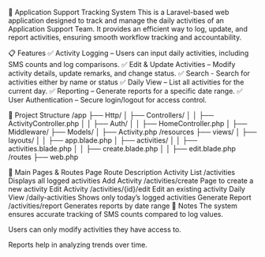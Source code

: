 📌 Application Support Tracking System
This is a Laravel-based web application designed to track and manage the daily activities of an Application Support Team. It provides an efficient way to log, update, and report activities, ensuring smooth workflow tracking and accountability.

📋 Features
✅ Activity Logging – Users can input daily activities, including SMS counts and log comparisons.
✅ Edit & Update Activities – Modify activity details, update remarks, and change status.
✅ Search - Search for activities either by name or status
✅ Daily View – List all activities for the current day.
✅ Reporting – Generate reports for a specific date range.
✅ User Authentication – Secure login/logout for access control.

📂 Project Structure
/app
   ├── Http/
   │   ├── Controllers/
   │   │   ├── ActivityController.php
   │   │   ├── Auth/
   │   │   ├── HomeController.php
   │   ├── Middleware/
   ├── Models/
   │   ├── Activity.php
/resources
   ├── views/
   │   ├── layouts/
   │   │   ├── app.blade.php
   │   ├── activities/
   │   │   ├── activities.blade.php
   │   │   ├── create.blade.php
   │   │   ├── edit.blade.php
/routes
   ├── web.php
   
🔗 Main Pages & Routes
Page	                                       Route	Description
Activity List	/activities	                   Displays all logged activities
Add Activity	/activities/create	           Page to create a new activity
Edit Activity	/activities/{id}/edit	         Edit an existing activity
Daily View	/daily-activities	               Shows only today’s logged activities
Generate Report	/activities/report	         Generates reports by date range
📝 Notes
The system ensures accurate tracking of SMS counts compared to log values.

Users can only modify activities they have access to.

Reports help in analyzing trends over time.
